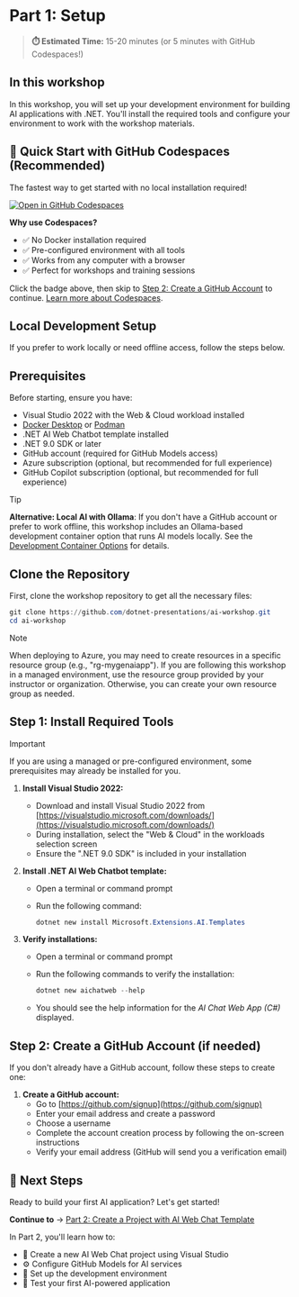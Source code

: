 # Part 1: Setup

> **⏱️ Estimated Time:** 15-20 minutes (or 5 minutes with GitHub Codespaces!)

## In this workshop

In this workshop, you will set up your development environment for building AI applications with .NET. You'll install the required tools and configure your environment to work with the workshop materials.

## 🚀 Quick Start with GitHub Codespaces (Recommended)

The fastest way to get started with no local installation required!

[![Open in GitHub Codespaces](https://github.com/codespaces/badge.svg)](https://codespaces.new/dotnet-presentations/ai-workshop?quickstart=1)

**Why use Codespaces?**
- ✅ No Docker installation required
- ✅ Pre-configured environment with all tools
- ✅ Works from any computer with a browser
- ✅ Perfect for workshops and training sessions

Click the badge above, then skip to [Step 2: Create a GitHub Account](#step-2-create-a-github-account-if-needed) to continue. [Learn more about Codespaces](../.devcontainer/README.md).

## Local Development Setup

If you prefer to work locally or need offline access, follow the steps below.

## Prerequisites

Before starting, ensure you have:

- Visual Studio 2022 with the Web & Cloud workload installed
- [Docker Desktop](https://www.docker.com/products/docker-desktop) or [Podman](https://podman.io/)
- .NET AI Web Chatbot template installed
- .NET 9.0 SDK or later
- GitHub account (required for GitHub Models access)
- Azure subscription (optional, but recommended for full experience)
- GitHub Copilot subscription (optional, but recommended for full experience)

> [!TIP]
> **Alternative: Local AI with Ollama**: If you don't have a GitHub account or prefer to work offline, this workshop includes an Ollama-based development container option that runs AI models locally. See the [Development Container Options](./../.github/.devcontainer/README.md) for details.

## Clone the Repository

First, clone the workshop repository to get all the necessary files:

```powershell
git clone https://github.com/dotnet-presentations/ai-workshop.git
cd ai-workshop
```

> [!NOTE]
> When deploying to Azure, you may need to create resources in a specific resource group (e.g., "rg-mygenaiapp"). If you are following this workshop in a managed environment, use the resource group provided by your instructor or organization. Otherwise, you can create your own resource group as needed.

## Step 1: Install Required Tools

> [!IMPORTANT]
> If you are using a managed or pre-configured environment, some prerequisites may already be installed for you.

1. **Install Visual Studio 2022:**
   - Download and install Visual Studio 2022 from [https://visualstudio.microsoft.com/downloads/](https://visualstudio.microsoft.com/downloads/)
   - During installation, select the "Web & Cloud" in the workloads selection screen
   - Ensure the ".NET 9.0 SDK" is included in your installation

1. **Install .NET AI Web Chatbot template:**
   - Open a terminal or command prompt
   - Run the following command:

     ```powershell
     dotnet new install Microsoft.Extensions.AI.Templates
     ```

1. **Verify installations:**
   - Open a terminal or command prompt
   - Run the following commands to verify the installation:

     ```powershell
     dotnet new aichatweb --help
     ```

   - You should see the help information for the *AI Chat Web App (C#)* displayed.

## Step 2: Create a GitHub Account (if needed)

If you don't already have a GitHub account, follow these steps to create one:

1. **Create a GitHub account:**
   - Go to [https://github.com/signup](https://github.com/signup)
   - Enter your email address and create a password
   - Choose a username
   - Complete the account creation process by following the on-screen instructions
   - Verify your email address (GitHub will send you a verification email)

## 🎯 Next Steps

Ready to build your first AI application? Let's get started!

**Continue to** → [Part 2: Create a Project with AI Web Chat Template](../Part%202%20-%20Project%20Creation/README.md)

In Part 2, you'll learn how to:

- 🚀 Create a new AI Web Chat project using Visual Studio
- ⚙️ Configure GitHub Models for AI services
- 🔧 Set up the development environment
- 🧪 Test your first AI-powered application
